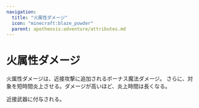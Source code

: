 ```yaml
---
navigation:
  title: "火属性ダメージ"
  icon: "minecraft:blaze_powder"
  parent: apotheosis:adventure/attributes.md
---
```


# 火属性ダメージ

<Color id="blue">火属性ダメージ</Color>は、近接攻撃に追加されるボーナス魔法ダメージ。 さらに、対象を短時間炎上させる。ダメージが高いほど、炎上時間は長くなる。

近接武器に付与される。

